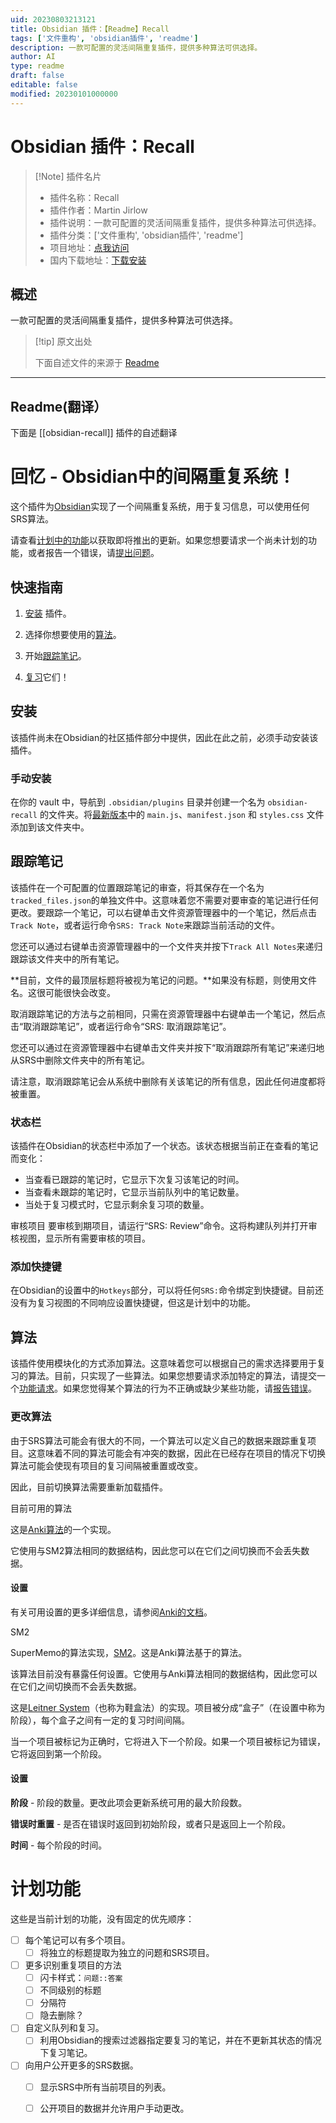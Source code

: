 ```yaml
---
uid: 20230803213121
title: Obsidian 插件：【Readme】Recall
tags: ['文件重构', 'obsidian插件', 'readme']
description: 一款可配置的灵活间隔重复插件，提供多种算法可供选择。
author: AI
type: readme
draft: false
editable: false
modified: 20230101000000
---
```


# Obsidian 插件：Recall

> [!Note] 插件名片
> - 插件名称：Recall
> - 插件作者：Martin Jirlow
> - 插件说明：一款可配置的灵活间隔重复插件，提供多种算法可供选择。
> - 插件分类：['文件重构', 'obsidian插件', 'readme']
> - 项目地址：[点我访问](https://github.com/martin-jw/obsidian-recall)
> - 国内下载地址：[下载安装](https://pkmer.cn/products/plugin/pluginMarket/?obsidian-recall)

## 概述

一款可配置的灵活间隔重复插件，提供多种算法可供选择。



> [!tip] 原文出处
> 
>下面自述文件的来源于 [Readme](https://ghproxy.net/https://raw.githubusercontent.com/martin-jw/obsidian-recall/main/README.md)
> 

---

## Readme(翻译）

下面是 [[obsidian-recall]] 插件的自述翻译



# 回忆 - Obsidian中的间隔重复系统！
这个插件为[Obsidian](https://obsidian.md/)实现了一个间隔重复系统，用于复习信息，可以使用任何SRS算法。

请查看[计划中的功能](https://github.com/martin-jw/obsidian-recall#planned-features)以获取即将推出的更新。如果您想要请求一个尚未计划的功能，或者报告一个错误，请[提出问题](https://github.com/martin-jw/obsidian-recall/issues)。

## 快速指南

1. [安装](https://github.com/martin-jw/obsidian-recall#installation) 插件。

2. 选择你想要使用的[算法](https://github.com/martin-jw/obsidian-recall#algorithms)。

3. 开始[跟踪笔记](https://github.com/martin-jw/obsidian-recall#tracking-notes)。

4. [复习](https://github.com/martin-jw/obsidian-recall#review)它们！

## 安装
该插件尚未在Obsidian的社区插件部分中提供，因此在此之前，必须手动安装该插件。

### 手动安装
在你的 vault 中，导航到 `.obsidian/plugins` 目录并创建一个名为 `obsidian-recall` 的文件夹。将[最新版本](https://github.com/martin-jw/obsidian-recall/releases)中的 `main.js`、`manifest.json` 和 `styles.css` 文件添加到该文件夹中。

## 跟踪笔记
该插件在一个可配置的位置跟踪笔记的审查，将其保存在一个名为`tracked_files.json`的单独文件中。这意味着您不需要对要审查的笔记进行任何更改。要跟踪一个笔记，可以右键单击文件资源管理器中的一个笔记，然后点击`Track Note`，或者运行命令`SRS: Track Note`来跟踪当前活动的文件。

您还可以通过右键单击资源管理器中的一个文件夹并按下`Track All Notes`来递归跟踪该文件夹中的所有笔记。

**目前，文件的最顶层标题将被视为笔记的问题。**如果没有标题，则使用文件名。这很可能很快会改变。

取消跟踪笔记的方法与之前相同，只需在资源管理器中右键单击一个笔记，然后点击“取消跟踪笔记”，或者运行命令“SRS: 取消跟踪笔记”。

您还可以通过在资源管理器中右键单击文件夹并按下“取消跟踪所有笔记”来递归地从SRS中删除文件夹中的所有笔记。

请注意，取消跟踪笔记会从系统中删除有关该笔记的所有信息，因此任何进度都将被重置。

### 状态栏

该插件在Obsidian的状态栏中添加了一个状态。该状态根据当前正在查看的笔记而变化：
- 当查看已跟踪的笔记时，它显示下次复习该笔记的时间。
- 当查看未跟踪的笔记时，它显示当前队列中的笔记数量。
- 当处于复习模式时，它显示剩余复习项的数量。

审核项目
要审核到期项目，请运行“SRS: Review”命令。这将构建队列并打开审核视图，显示所有需要审核的项目。

### 添加快捷键
在Obsidian的设置中的`Hotkeys`部分，可以将任何`SRS:`命令绑定到快捷键。目前还没有为复习视图的不同响应设置快捷键，但这是计划中的功能。

## 算法

该插件使用模块化的方式添加算法。这意味着您可以根据自己的需求选择要用于复习的算法。目前，只实现了一些算法。如果您想要请求添加特定的算法，请提交一个[功能请求](https://github.com/martin-jw/obsidian-recall/issues)。如果您觉得某个算法的行为不正确或缺少某些功能，请[报告错误](https://github.com/martin-jw/obsidian-recall/issues)。

### 更改算法

由于SRS算法可能会有很大的不同，一个算法可以定义自己的数据来跟踪重复项目。这意味着不同的算法可能会有冲突的数据，因此在已经存在项目的情况下切换算法可能会使现有项目的复习间隔被重置或改变。

因此，目前切换算法需要重新加载插件。

目前可用的算法

这是[Anki算法](https://faqs.ankiweb.net/what-spaced-repetition-algorithm.html)的一个实现。

它使用与SM2算法相同的数据结构，因此您可以在它们之间切换而不会丢失数据。

#### 设置

有关可用设置的更多详细信息，请参阅[Anki的文档](https://docs.ankiweb.net/#/deck-options)。

SM2

SuperMemo的算法实现，[SM2](https://www.supermemo.com/en/archives1990-2015/english/ol/sm2)。这是Anki算法基于的算法。

该算法目前没有暴露任何设置。它使用与Anki算法相同的数据结构，因此您可以在它们之间切换而不会丢失数据。

这是[Leitner System](https://www.wikiwand.com/en/Leitner_system)（也称为鞋盒法）的实现。项目被分成“盒子”（在设置中称为阶段），每个盒子之间有一定的复习时间间隔。

当一个项目被标记为正确时，它将进入下一个阶段。如果一个项目被标记为错误，它将返回到第一个阶段。

#### 设置

**阶段** - 阶段的数量。更改此项会更新系统可用的最大阶段数。

**错误时重置** - 是否在错误时返回到初始阶段，或者只是返回上一个阶段。

**时间** - 每个阶段的时间。

# 计划功能

这些是当前计划的功能，没有固定的优先顺序：

- [ ] 每个笔记可以有多个项目。
  - [ ] 将独立的标题提取为独立的问题和SRS项目。
- [ ] 更多识别重复项目的方法
  - [ ] 闪卡样式：`问题::答案`
  - [ ] 不同级别的标题
  - [ ] 分隔符
  - [ ] 隐去删除？
- [ ] 自定义队列和复习。
  - [ ] 利用Obsidian的搜索过滤器指定要复习的笔记，并在不更新其状态的情况下复习笔记。
- [ ] 向用户公开更多的SRS数据。
  - [ ] 显示SRS中所有当前项目的列表。
  - [ ] 公开项目的数据并允许用户手动更改。



